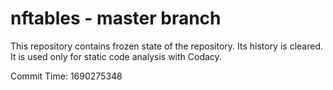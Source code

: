# nftables - master branch

This repository contains frozen state of the repository.
Its history is cleared. It is used only for static code
analysis with Codacy.

Commit Time: 1690275348